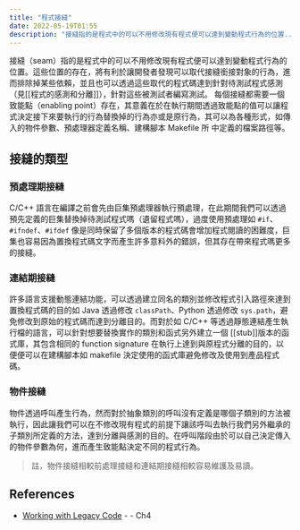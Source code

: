 ```yaml
---
title: "程式接縫"
date: 2022-05-19T01:55
description: "接縫指的是程式中的可以不用修改現有程式便可以達到變動程式行為的位置..."
---
```

<!-- # 筆記本體 -->
接縫（seam）指的是程式中的可以不用修改現有程式便可以達到變動程式行為的位置。這些位置的存在，將有利於讓開發者發現可以取代接縫銜接對象的行為，進而排除掉某些依賴，並且也可以透過這些取代的程式碼達到針對待測試程式感測（見[[程式的感測和分離]]），針對這些被測試者編寫測試。
每個接縫都需要一個致能點（enabling point）存在，其意義在於在執行期間透過致能點的值可以讓程式決定接下來要執行的行為替換掉的行為亦或是原行為，其可以為各種形式，如傳入的物件參數、預處理器定義名稱、建構腳本 Makefile 所
中定義的檔案路徑等。

## 接縫的類型

### 預處理期接縫

C/C++ 語言在編譯之前會先由巨集預處理器執行預處理，在此期間我們可以透過預先定義的巨集替換掉待測試程式嗎（遺留程式嗎），過度使用預處理如 `#if`、`#ifndef`、`#ifdef` 像是同時保留了多個版本的程式碼會增加程式閱讀的困難度，巨集也容易因為置換程式碼文字而產生許多意料外的錯誤，但其存在帶來程式嗎更多的接縫。

### 連結期接縫

許多語言支援動態連結功能，可以透過建立同名的類別並修改程式引入路徑來達到置換程式碼的目的如 Java 透過修改 `classPath`、Python 透過修改 `sys.path`，避免修改到原始的程式碼而達到分離目的。而對於如 C/C++ 等透過靜態連結產生執行檔的語言，可以針對想要替換實作的類別和函式另外建立一個 [[stub]]版本的函式庫，其包含相同的 function signature 在執行上達到與原程式分離的目的，以便便可以在建構腳本如 makefile 決定使用的函式庫避免修改及使用到產品程式碼。

### 物件接縫

物件透過呼叫產生行為，然而對於抽象類別的呼叫沒有定義是哪個子類別的方法被執行，因此讓我們可以在不修改現有程式的前提下讓該呼叫去執行我們另外繼承的子類別所定義的方法，達到分離與感測的目的。在呼叫階段由於可以自己決定傳入的物件參數為何，進而產生致能點決定不同的程式行為。


> 註，物件接縫相較前處理接縫和連結期接縫相較容易維護及易讀。

<!-- 
## 延伸問題
## See Also
-->
## References

- [Working with Legacy Code](https://www.amazon.com/Working-Effectively-Legacy-Michael-Feathers/dp/0131177052) - - Ch4